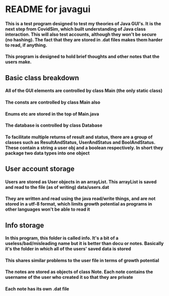 # README for javagui

#### This is a test program designed to test my theories of Java GUI's. It is the next step from CovidSim, which built understanding of Java class interaction. This will also test accounts, although they won't be secure (no hashing). The fact that they are stored in .dat files makes them harder to read, if anything.

#### This program is designed to hold brief thoughts and other notes that the users make.

## Basic class breakdown
#### All of the GUI elements are controlled by class Main (the only static class)
#### The consts are controlled by class Main also
#### Enums etc are stored in the top of Main.java
#### The database is controlled by class Database
#### To facilitate multiple returns of result and status, there are  a group of classes such as ResultAndStatus, UserAndStatus and BoolAndStatus. These contain a string a user obj and a boolean respectively. In short they package two data types into one object

## User account storage
#### Users are stored as User objects in an arrayList. This arrayList is saved and read to the file (as of writing) data/users.dat
#### They are written and read using the java read/write things, and are not stored in a utf-8 format, which limits growth potential as programs in other languages won't be able to read it

## Info storage
#### In this program, this folder is called info. It's a bit of a useless/bad/misleading name but it is better than docu or notes. Basically it's the folder in which all of the users' saved data is stored
#### This shares similar problems to the user file in terms of growth potential
#### The notes are stored as objects of class Note. Each note contains the username of the user who created it so that they are private
#### Each note has its own .dat file